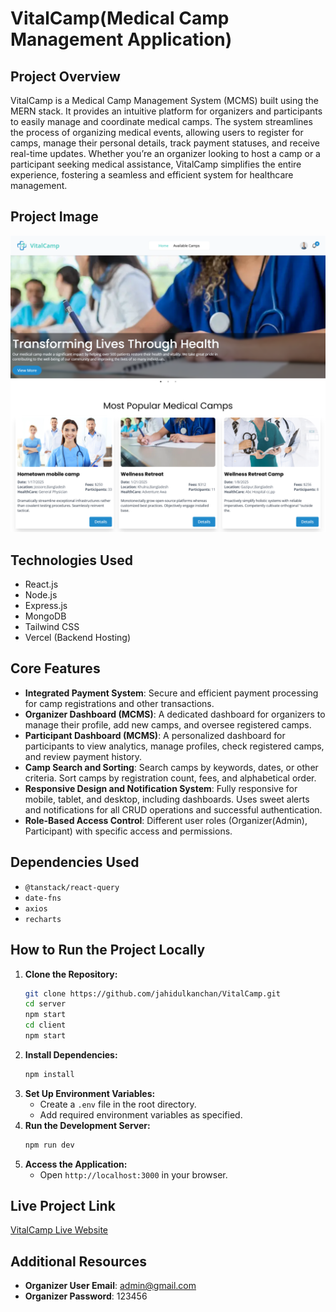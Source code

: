 # VitalCamp(Medical Camp Management Application)

## Project Overview
VitalCamp is a Medical Camp Management System (MCMS) built using the MERN stack. It provides an intuitive platform for organizers and participants to easily manage and coordinate medical camps. The system streamlines the process of organizing medical events, allowing users to register for camps, manage their personal details, track payment statuses, and receive real-time updates. Whether you’re an organizer looking to host a camp or a participant seeking medical assistance, VitalCamp simplifies the entire experience, fostering a seamless and efficient system for healthcare management.

## Project Image
![VitalCamp Screenshot](https://raw.githubusercontent.com/jahidulkanchan/VitalCamp/refs/heads/main/client-site/public/project1.png)

## Technologies Used
- React.js
- Node.js
- Express.js
- MongoDB
- Tailwind CSS
- Vercel (Backend Hosting)

## Core Features
- **Integrated Payment System**: Secure and efficient payment processing for camp registrations and other transactions.
- **Organizer Dashboard (MCMS)**: A dedicated dashboard for organizers to manage their profile, add new camps, and oversee registered camps.
- **Participant Dashboard (MCMS)**: A personalized dashboard for participants to view analytics, manage profiles, check registered camps, and review payment history.
- **Camp Search and Sorting**: Search camps by keywords, dates, or other criteria. Sort camps by registration count, fees, and alphabetical order.
- **Responsive Design and Notification System**: Fully responsive for mobile, tablet, and desktop, including dashboards. Uses sweet alerts and notifications for all CRUD operations and successful authentication.
- **Role-Based Access Control**: Different user roles (Organizer(Admin), Participant) with specific access and permissions.

## Dependencies Used
- `@tanstack/react-query`
- `date-fns`
- `axios`
- `recharts`

## How to Run the Project Locally
1. **Clone the Repository:**
   ```sh
   git clone https://github.com/jahidulkanchan/VitalCamp.git
   cd server
   npm start
   cd client
   npm start
   ```
2. **Install Dependencies:**
   ```sh
   npm install
   ```
3. **Set Up Environment Variables:**
   - Create a `.env` file in the root directory.
   - Add required environment variables as specified.
4. **Run the Development Server:**
   ```sh
   npm run dev
   ```
5. **Access the Application:**
   - Open `http://localhost:3000` in your browser.

## Live Project Link
[VitalCamp Live Website](https://vitalcamp.netlify.app)

## Additional Resources
- **Organizer User Email**: admin@gmail.com
- **Organizer Password**: 123456
